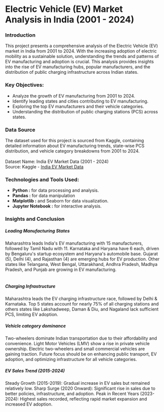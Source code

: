 # Electric Vehicle (EV) Market Analysis in India (2001 - 2024)

### Introduction
This project presents a comprehensive analysis of the Electric Vehicle (EV) market in India from 2001 to 2024. With the increasing adoption of electric mobility as a sustainable solution, understanding the trends and patterns of EV manufacturing and adoption is crucial. This analysis provides insights into the rise of EV manufacturing hubs, popular manufacturers, and the distribution of public charging infrastructure across Indian states.

### Key Objectives:
* Analyze the growth of EV manufacturing from 2001 to 2024.<br/>
* Identify leading states and cities contributing to EV manufacturing.<br/>
* Exploring the top EV manufacturers and their vehicle categories.<br/>
* Understanding the distribution of public charging stations (PCS) across states.<br/>

### Data Source
The dataset used for this project is sourced from Kaggle, containing detailed information about EV manufacturing trends, state-wise PCS distribution, and vehicle category breakdowns from 2001 to 2024.<br/><br/>
Dataset Name: India EV Market Data (2001 - 2024)<br/>
Source: Kaggle - [India EV Market Data](https://www.kaggle.com/datasets/srinrealyf/india-ev-market-data)

### Technologies and Tools Used:
* **Python :** for data processing and analysis.
* **Pandas :** for data manipulation 
* **Matplotlib :** and Seaborn for data visualization.
* **Jupyter Notebook :** for interactive analysis.


### Insights and Conclusion

##### Leading Manufacturing States
Maharashtra leads India's EV manufacturing with 15 manufacturers, followed by Tamil Nadu with 11. Karnataka and Haryana have 6 each, driven by Bengaluru's startup ecosystem and Haryana's automobile base. Gujarat (5), Delhi (4), and Rajasthan (4) are emerging hubs for EV production. Other states like Telangana, West Bengal, Uttarakhand, Andhra Pradesh, Madhya Pradesh, and Punjab are growing in EV manufacturing. <br/><br/>

##### Charging Infrastructure
Maharashtra leads the EV charging infrastructure race, followed by Delhi & Karnataka.
Top 5 states account for nearly 75% of all charging stations and others states like Lakshadweep, Daman & Diu, and Nagaland lack sufficient PCS, limiting EV adoption.

##### Vehicle category dominance
Two-wheelers dominate Indian transportation due to their affordability and convenience. Light Motor Vehicles (LMV) show a rise in private vehicle ownership. Electric two-wheelers and small commercial vehicles are gaining traction. Future focus should be on enhancing public transport, EV adoption, and optimizing infrastructure for all vehicle categories.

##### EV Sales Trend (2015-2024)
Steady Growth (2015-2019): Gradual increase in EV sales but remained relatively low.
Sharp Surge (2020 Onward): Significant rise in sales due to better policies, infrastructure, and adoption.
Peak in Recent Years (2023-2024): Highest sales recorded, reflecting rapid market expansion and increased EV adoption.

